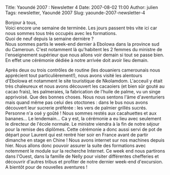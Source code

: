 Title: Yaoundé 2007 : Newsletter 4
Date: 2007-08-02 11:00
Author: julien
Tags: newsletter, Yaoundé 2007
Slug: yaounde-2007-newsletter-4

Bonjour à tous,  
Voici encore une semaine de terminée. Les jours passent très vite ici
car nous sommes tous très occupés avec les formations.  
Quoi de neuf depuis la semaine dernière ?  
Nous sommes partis le week-end dernier à Ebolowa dans la province sud du
Cameroun. C'est notamment là qu'habitent les 2 femmes du ministre de
l'enseignement supérieur que nous allons voir demain si tout se passe
bien. En effet une cérémonie dédiée à notre arrivée doit avoir lieu
demain.

</p>
Après deux ou trois contrôles de routine (les douaniers camerounais nous
apprécient tout particulièrement!), nous avons visité les alentours
d'Ebolowa et notamment le site touristique de Nkolamdom. L'acceuil y
était très chaleureux et nous avons découvert les cacaoiers (et bien sûr
gouté au cacao frais), les palmeraies, la fabrication de l'huile de
palme, vu un singe apprivoisé. Que des bonnes choses. Nous nous sentons
l'âme d'aventuriers mais quand même pas celui des otoctones : dans le
bus nous avons découvert leur sucrerie préférée : les vers de palmier
grillés sucrés. Personne n'a osé y goûté ! Nous sommes restés aux
cacahuettes et aux bananes...  
Le lendemain...  
Ca y est, la cérémonie a eu lieu avec seulement le directeur de l'école
normale. Le ministre viendra à la fin de notre séjour pour la remise des
diplômes. Cette cérémonie a donc aussi servi de pot de départ pour
Laurent qui est rentré hier soir en France avant de partir dimanche en
stage en Chine !  
Nous avons internet sur nos machines depuis hier. Nous allons donc
pouvoir assurer la suite des formations avec notemment le module sur la
recherche Internet.  
Ce week end nous partirons dans l'Ouest, dans la famille de Nelly pour
visiter différentes chefferies et découvrir d'autres tribus et profiter
de notre dernier week-end d'excursion.  
A bientôt pour de nouvelles aventures !

</p>


